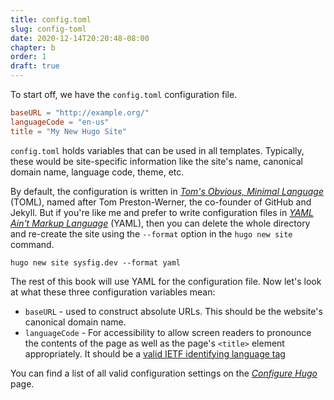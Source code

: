 ```yaml
---
title: config.toml
slug: config-toml
date: 2020-12-14T20:20:48-08:00
chapter: b
order: 1
draft: true
---
```


To start off, we have the `config.toml` configuration file.

```toml
baseURL = "http://example.org/"
languageCode = "en-us"
title = "My New Hugo Site"
```

`config.toml` holds variables that can be used in all templates. Typically, these would be site-specific information like the site's name, canonical domain name, language code, theme, etc.

By default, the configuration is written in _[Tom's Obvious, Minimal Language](https://toml.io/en/)_ (TOML), named after Tom Preston-Werner, the co-founder of GitHub and Jekyll. But if you're like me and prefer to write configuration files in _[YAML Ain't Markup Language](https://yaml.org/)_ (YAML), then you can delete the whole directory and re-create the site using the `--format` option in the `hugo new site` command.

```
hugo new site sysfig.dev --format yaml
```

The rest of this book will use YAML for the configuration file. Now let's look at what these three configuration variables mean:

- `baseURL` - used to construct absolute URLs. This should be the website's canonical domain name.
- `languageCode` - For accessibility to allow screen readers to pronounce the contents of the page as well as the page's `<title>` element appropriately. It should be a [valid IETF identifying language tag](https://www.ietf.org/rfc/bcp/bcp47.txt)

You can find a list of all valid configuration settings on the [_Configure Hugo_](https://gohugo.io/getting-started/configuration/#all-variables-yaml) page.
